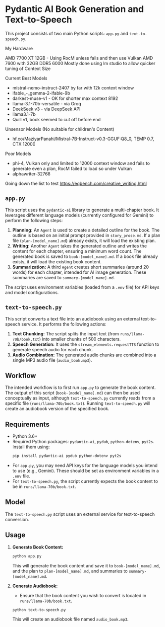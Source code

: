# Pydantic AI Book Generation and Text-to-Speech

This project consists of two main Python scripts: `app.py` and `text-to-speech.py`.

My Hardware

AMD 7700 XT 12GB - Using RocM unless fails and then use Vulkan
AMD 7600 with 32GB DDR5 6000
Mostly done using lm studio to allow quicker tuning of Context Size

Current Best Models
* mistral-nemo-instruct-2407 by far with 12k context window
* ifable_-_gemma-2-ifable-9b
* darkest-muse-v1 - OK for shorter max context 8192
* llama-3.1-70b-versatile - via Groq
* DeekSeek v3 - via DeepSeek API
* llama3.1-7b
* Quill v1, book seemed to cut off before end

Unsensor Models (No suitable for children's Content)
* hf.co/MaziyarPanahi/Mistral-7B-Instruct-v0.3-GGUF:Q8_0, TEMP 0.7, CTX 12000


Poor Models
* phi-4, Vulkan only and limited to 12000 context window and fails to generate even a plan, RocM failed to load so under Vulkan
* alphawriter-32768


Going down the list to test https://eqbench.com/creative_writing.html

## `app.py`

This script uses the `pydantic-ai` library to generate a multi-chapter book. It leverages different language models (currently configured for Gemini) to perform the following steps:

1. **Planning:** An `Agent` is used to create a detailed outline for the book. The outline is based on an initial prompt provided in `story_prose.md`. If a plan file (`plan-[model_name].md`) already exists, it will load the existing plan.
2. **Writing:** Another `Agent` takes the generated outline and writes the content for each chapter, ensuring a minimum word count. The generated book is saved to `book-[model_name].md`. If a book file already exists, it will load the existing book content.
3. **Summarization:** A third `Agent` creates short summaries (around 20 words) for each chapter, intended for AI image generation. These summaries are saved to `summary-[model_name].md`.

The script uses environment variables (loaded from a `.env` file) for API keys and model configurations.

## `text-to-speech.py`

This script converts a text file into an audiobook using an external text-to-speech service. It performs the following actions:

1. **Text Chunking:** The script splits the input text (from `runs/llama-70b/book.txt`) into smaller chunks of 500 characters.
2. **Speech Generation:** It uses the `stream_elements.requestTTS` function to generate speech audio for each chunk.
3. **Audio Combination:** The generated audio chunks are combined into a single MP3 audio file (`audio_book.mp3`).

## Workflow

The intended workflow is to first run `app.py` to generate the book content. The output of this script (`book-[model_name].md`) can then be used conceptually as input, although `text-to-speech.py` currently reads from a specific file (`runs/llama-70b/book.txt`). Running `text-to-speech.py` will create an audiobook version of the specified book.

## Requirements

- Python 3.6+
- Required Python packages: `pydantic-ai`, `pydub`, `python-dotenv`, `pyt2s`. Install them using:
  ```bash
  pip install pydantic-ai pydub python-dotenv pyt2s
  ```
- For `app.py`, you may need API keys for the language models you intend to use (e.g., Gemini). These should be set as environment variables in a `.env` file.
- For `text-to-speech.py`, the script currently expects the book content to be in `runs/llama-70b/book.txt`.

## Model

The `text-to-speech.py` script uses an external service for text-to-speech conversion.

## Usage

1. **Generate Book Content:**
   ```bash
   python app.py
   ```
   This will generate the book content and save it to `book-[model_name].md`, and the plan to `plan-[model_name].md`, and summaries to `summary-[model_name].md`.

2. **Generate Audiobook:**
   - Ensure that the book content you wish to convert is located in `runs/llama-70b/book.txt`.
   ```bash
   python text-to-speech.py
   ```
   This will create an audiobook file named `audio_book.mp3`.